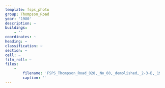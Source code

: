 ```yaml
---
template: fsps_photo
group: Thompson_Road
year: '1980'
description: ~
buildings:
    - ''
coordinates: ~
heading: ~
classification: ~
section: ~
cell: ~
film_roll: ~
files:
    -
        filename: 'FSPS_Thompson_Road_028,_No_60,_demolished,_2-3-B,_1980.png'
        caption: ''
---
```

